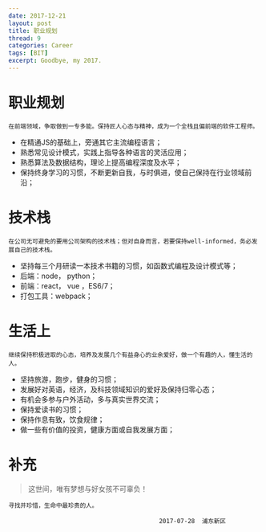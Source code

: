 ```yaml
---
date: 2017-12-21
layout: post
title: 职业规划
thread: 9
categories: Career
tags: [BIT]
excerpt: Goodbye, my 2017.
---
```


# 职业规划

    在前端领域，争取做到一专多能。保持匠人心态与精神，成为一个全栈且偏前端的软件工程师。

- 在精通JS的基础上，旁通其它主流编程语言；
- 熟悉常见设计模式，实践上指导各种语言的灵活应用；
- 熟悉算法及数据结构，理论上提高编程深度及水平；
- 保持终身学习的习惯，不断更新自我，与时俱进，使自己保持在行业领域前沿；

# 技术栈

    在公司无可避免的要用公司架构的技术栈；但对自身而言，若要保持well-informed，务必发展自己的技术栈。

- 坚持每三个月研读一本技术书籍的习惯，如函数式编程及设计模式等；
- 后端：node， python；
- 前端：react， vue ，ES6/7；
- 打包工具：webpack；

# 生活上

    继续保持积极进取的心态，培养及发展几个有益身心的业余爱好，做一个有趣的人，懂生活的人。

- 坚持旅游，跑步，健身的习惯；
- 发展好对英语，经济，及科技领域知识的爱好及保持归零心态；
- 有机会多参与户外活动，多与真实世界交流；
- 保持爱读书的习惯；
- 保持作息有致，饮食规律；
- 做一些有价值的投资，健康方面或自我发展方面；

# 补充

> 这世间，唯有梦想与好女孩不可辜负！

    寻找并珍惜，生命中最珍贵的人。

                                              2017-07-28  浦东新区